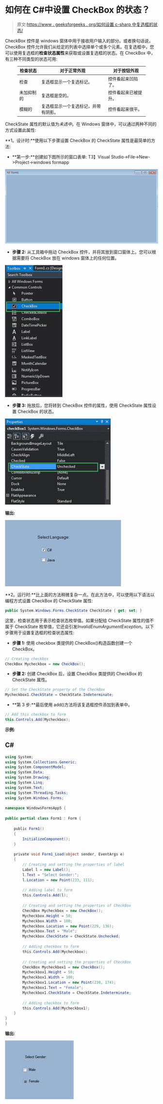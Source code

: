 # 如何在 C#中设置 CheckBox 的状态？

> 原文:[https://www . geeksforgeeks . org/如何设置 c-sharp 中复选框的状态/](https://www.geeksforgeeks.org/how-to-set-the-state-of-the-checkbox-in-c-sharp/)

CheckBox 控件是 windows 窗体中用于接收用户输入的部分。或者换句话说，CheckBox 控件允许我们从给定的列表中选择单个或多个元素。在复选框中，您可以使用复选框的**检查状态属性**来获取或设置复选框的状态。在 CheckBox 中，有三种不同类型的状态可用:

<figure class="table">

| 检查状态 | 对于正常外观 | 对于按钮外观 |
| --- | --- | --- |
| 检查 | 复选框显示一个复选标记。 | 控件看起来凹陷了。 |
| 未加抑制的 | 复选框是空的。 | 控件看起来已被提升。 |
| 模糊的 | 复选框显示一个复选标记，并带有阴影。 | 控件看起来很平。 |

</figure>

CheckState 属性的默认值为*未选中*。在 Windows 窗体中，可以通过两种不同的方式设置此属性:

**1。设计时:**使用以下步骤设置 CheckBox 的 CheckState 属性是最简单的方法:

*   **第一步:**创建如下图所示的窗口表单:
    T3】Visual Studio->File->New->Project->windows formapp

![](img/9889dfd1d09174ca813cf58170ab9cc8.png)

*   **步骤 2:** 从工具箱中拖动 CheckBox 控件，并将其放到窗口窗体上。您可以根据需要将 CheckBox 放在 windows 窗体上的任何位置。

![](img/b2eefad9eaf627dfc013a2924a1a41f0.png)

*   **步骤 3:** 拖放后，您将转到 CheckBox 控件的属性，使用 CheckState 属性设置 CheckBox 的状态。

![](img/4473e535c430e25bea84f9016082af10.png)

**输出:**

![](img/fdf28254746600f1e79cb703af96f878.png)

**2。运行时:**比上面的方法稍微复杂一点。在此方法中，可以使用以下语法以编程方式设置 CheckBox 的 CheckState 属性:

```cs
public System.Windows.Forms.CheckState CheckState { get; set; }
```

这里，检查状态用于表示检查状态枚举值。如果分配给 CheckState 属性的值不属于 CheckState 枚举值，它还会引发*InvalidEnumArgumentException*。以下步骤用于设置复选框的检查状态属性:

*   **步骤 1:** 使用 checkbox 类提供的 CheckBox()构造函数创建一个 CheckBox。

```cs
// Creating checkbox
CheckBox Mycheckbox = new CheckBox();
```

*   **步骤 2:** 创建 CheckBox 后，设置 CheckBox 类提供的 CheckBox 的 CheckState 属性。

```cs
// Set the CheckState property of the CheckBox
Mycheckbox1.CheckState = CheckState.Indeterminate;
```

*   **第 3 步:**最后使用 add()方法将该复选框控件添加到表单中。

```cs
// Add this checkbox to form
this.Controls.Add(Mycheckbox);
```

**示例:**

## C#

```cs
using System;
using System.Collections.Generic;
using System.ComponentModel;
using System.Data;
using System.Drawing;
using System.Linq;
using System.Text;
using System.Threading.Tasks;
using System.Windows.Forms;

namespace WindowsFormsApp5 {

public partial class Form1 : Form {

    public Form1()
    {
        InitializeComponent();
    }

    private void Form1_Load(object sender, EventArgs e)
    {
        // Creating and setting the properties of label
        Label l = new Label();
        l.Text = "Select Gender:";
        l.Location = new Point(233, 111);

        // Adding label to form
        this.Controls.Add(l);

        // Creating and setting the properties of CheckBox
        CheckBox Mycheckbox = new CheckBox();
        Mycheckbox.Height = 50;
        Mycheckbox.Width = 100;
        Mycheckbox.Location = new Point(229, 136);
        Mycheckbox.Text = "Male";
        Mycheckbox.CheckState = CheckState.Unchecked;

        // Adding checkbox to form
        this.Controls.Add(Mycheckbox);

        // Creating and setting the properties of CheckBox
        CheckBox Mycheckbox1 = new CheckBox();
        Mycheckbox1.Height = 50;
        Mycheckbox1.Width = 100;
        Mycheckbox1.Location = new Point(230, 174);
        Mycheckbox1.Text = "Female";
        Mycheckbox1.CheckState = CheckState.Indeterminate;

        // Adding checkbox to form
        this.Controls.Add(Mycheckbox1);
    }
}
}
```

**输出:**

![](img/a382fe2d1747efca65ae8abaf8c83774.png)